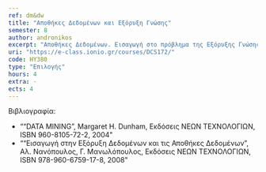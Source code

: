 ```yaml
---
ref: dm&dw
title: "Αποθήκες Δεδομένων και Εξόρυξη Γνώσης"
semester: 8
author: andronikos
excerpt: "Αποθήκες Δεδομένων. Εισαγωγή στο πρόβλημα της Εξόρυξης Γνώσης. Μεθοδολογίες και Αλγόριθμοι. Εξόρυξη Δεδομένων. Προβλεπτική και περιγραφική εξόρυξη δεδομένων. Κανόνες συσχέτισης (Association Rules). Κατηγοριοποίηση (classification). Δέντρα Απόφασης. k- Πλησιέστεροι γείτονες. Στοχαστική κατηγοριοποίηση. Naive Bayes. Bayes Networks. Συσταδοποίηση. k-Means. Meta-learning. Τεχνικές και Αλγόριθμοι Εξόρυξης Γνώσης. Αποθήκες δεδομένων και τεχνολογία OLAP. Προπαρασκευή δεδομένων για εξόρυξη γνώσης. Φιλτράρισμα. Επιλογή χαρακτηριστικών.  Οπτικοποίηση. Αξιολόγηση εξόρυξης. Ανάλυση χρονολογικών σειρών."
uri: "https://e-class.ionio.gr/courses/DCS172/"
code: ΗΥ380
type: "Επιλογής"
hours: 4
extra: -
ects: 4
---
```



Βιβλιογραφία: 
  - ““DATA MINING”, Margaret H. Dunham, Εκδόσεις ΝΕΩΝ ΤΕΧΝΟΛΟΓΙΩΝ, ISBN 960-8105-72-2, 2004"
  - ““Εισαγωγή στην Εξόρυξη Δεδομένων και τις Αποθήκες Δεδομένων”, Αλ. Νανόπουλος, Γ. Μανωλόπουλος, Εκδόσεις ΝΕΩΝ ΤΕΧΝΟΛΟΓΙΩΝ, ISBN 978-960-6759-17-8, 2008"
  


